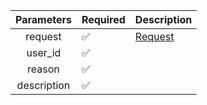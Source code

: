 | Parameters  | Required           | Description           |
|:-----------:|--------------------|-----------------------|
|   request   | :white_check_mark: | [Request](Request.md) |
|   user_id   | :white_check_mark: |                       |
|   reason    | :white_check_mark: |                       |
| description | :white_check_mark: |                       |